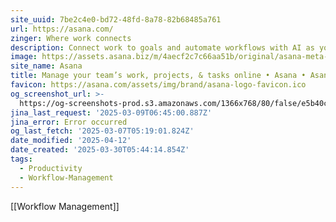 ```yaml
---
site_uuid: 7be2c4e0-bd72-48fd-8a78-82b68485a761
url: https://asana.com/
zinger: Where work connects
description: Connect work to goals and automate workflows with AI as your teammate.
image: https://assets.asana.biz/m/4aecf2c7c66aa51b/original/asana-meta-coral-1x.png
site_name: Asana
title: Manage your team’s work, projects, & tasks online • Asana • Asana
favicon: https://asana.com/assets/img/brand/asana-logo-favicon.ico
og_screenshot_url: >-
  https://og-screenshots-prod.s3.amazonaws.com/1366x768/80/false/e5b40c7fcd19cfe504e457d139bc52af155b4cb5d39853147e654dd8cfe77aac.jpeg
jina_last_request: '2025-03-09T06:45:00.887Z'
jina_error: Error occurred
og_last_fetch: '2025-03-07T05:19:01.824Z'
date_modified: '2025-04-12'
date_created: '2025-03-30T05:44:14.854Z'
tags:
  - Productivity
  - Workflow-Management
---
```



























[[Workflow Management]]

